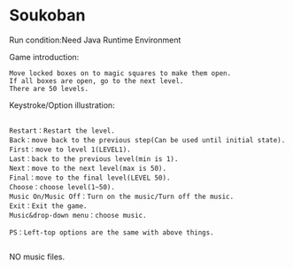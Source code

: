 # Soukoban

Run condition:Need Java Runtime Environment

Game introduction:

```
Move locked boxes on to magic squares to make them open.
If all boxes are open, go to the next level.
There are 50 levels.

```

Keystroke/Option illustration:

```

Restart：Restart the level.
Back：move back to the previous step(Can be used until initial state).
First：move to level 1(LEVEL1).
Last：back to the previous level(min is 1).
Next：move to the next level(max is 50).
Final：move to the final level(LEVEL 50).
Choose：choose level(1~50).
Music On/Music Off：Turn on the music/Turn off the music.
Exit：Exit the game.
Music&drop-down menu：choose music.

PS：Left-top options are the same with above things.


```

NO music files. 

